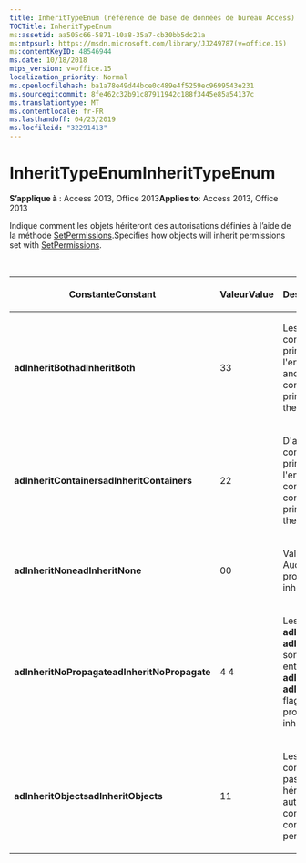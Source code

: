 ```yaml
---
title: InheritTypeEnum (référence de base de données de bureau Access)
TOCTitle: InheritTypeEnum
ms:assetid: aa505c66-5871-10a8-35a7-cb30bb5dc21a
ms:mtpsurl: https://msdn.microsoft.com/library/JJ249787(v=office.15)
ms:contentKeyID: 48546944
ms.date: 10/18/2018
mtps_version: v=office.15
localization_priority: Normal
ms.openlocfilehash: ba1a78e49d44bce0c489e4f5259ec9699543e231
ms.sourcegitcommit: 8fe462c32b91c87911942c188f3445e85a54137c
ms.translationtype: MT
ms.contentlocale: fr-FR
ms.lasthandoff: 04/23/2019
ms.locfileid: "32291413"
---
```

# <a name="inherittypeenum"></a><span data-ttu-id="86fb5-102">InheritTypeEnum</span><span class="sxs-lookup"><span data-stu-id="86fb5-102">InheritTypeEnum</span></span>

<span data-ttu-id="86fb5-103">**S’applique à** : Access 2013, Office 2013</span><span class="sxs-lookup"><span data-stu-id="86fb5-103">**Applies to**: Access 2013, Office 2013</span></span>

<span data-ttu-id="86fb5-104">Indique comment les objets hériteront des autorisations définies à l’aide de la méthode [SetPermissions](setpermissions-method-adox.md).</span><span class="sxs-lookup"><span data-stu-id="86fb5-104">Specifies how objects will inherit permissions set with [SetPermissions](setpermissions-method-adox.md).</span></span>

<br/>

<table>
<colgroup>
<col style="width: 33%" />
<col style="width: 33%" />
<col style="width: 33%" />
</colgroup>
<thead>
<tr class="header">
<th><p><span data-ttu-id="86fb5-105">Constante</span><span class="sxs-lookup"><span data-stu-id="86fb5-105">Constant</span></span></p></th>
<th><p><span data-ttu-id="86fb5-106">Valeur</span><span class="sxs-lookup"><span data-stu-id="86fb5-106">Value</span></span></p></th>
<th><p><span data-ttu-id="86fb5-107">Description</span><span class="sxs-lookup"><span data-stu-id="86fb5-107">Description</span></span></p></th>
</tr>
</thead>
<tbody>
<tr class="odd">
<td><p><span data-ttu-id="86fb5-108"><strong>adInheritBoth</strong></span><span class="sxs-lookup"><span data-stu-id="86fb5-108"><strong>adInheritBoth</strong></span></span></p></td>
<td><p><span data-ttu-id="86fb5-109">3</span><span class="sxs-lookup"><span data-stu-id="86fb5-109">3</span></span></p></td>
<td><p><span data-ttu-id="86fb5-110">Les objets et autres conteneurs de l'objet principal héritent de l'entrée.</span><span class="sxs-lookup"><span data-stu-id="86fb5-110">Both objects and other containers contained by the primary object inherit the entry.</span></span></p></td>
</tr>
<tr class="even">
<td><p><span data-ttu-id="86fb5-111"><strong>adInheritContainers</strong></span><span class="sxs-lookup"><span data-stu-id="86fb5-111"><strong>adInheritContainers</strong></span></span></p></td>
<td><p><span data-ttu-id="86fb5-112">2</span><span class="sxs-lookup"><span data-stu-id="86fb5-112">2</span></span></p></td>
<td><p><span data-ttu-id="86fb5-113">D'autres conteneurs contenus dans l'objet principal héritent de l'entrée.</span><span class="sxs-lookup"><span data-stu-id="86fb5-113">Other containers that are contained by the primary object inherit the entry.</span></span></p></td>
</tr>
<tr class="odd">
<td><p><span data-ttu-id="86fb5-114"><strong>adInheritNone</strong></span><span class="sxs-lookup"><span data-stu-id="86fb5-114"><strong>adInheritNone</strong></span></span></p></td>
<td><p><span data-ttu-id="86fb5-115">0</span><span class="sxs-lookup"><span data-stu-id="86fb5-115">0</span></span></p></td>
<td><p><span data-ttu-id="86fb5-p101">Valeur par défaut. Aucun héritage ne se produit.</span><span class="sxs-lookup"><span data-stu-id="86fb5-p101">Default. No inheritance occurs.</span></span></p></td>
</tr>
<tr class="even">
<td><p><span data-ttu-id="86fb5-118"><strong>adInheritNoPropagate</strong></span><span class="sxs-lookup"><span data-stu-id="86fb5-118"><strong>adInheritNoPropagate</strong></span></span></p></td>
<td><p><span data-ttu-id="86fb5-119">4 </span><span class="sxs-lookup"><span data-stu-id="86fb5-119">4</span></span></p></td>
<td><p><span data-ttu-id="86fb5-120">Les indicateurs <strong>adInheritObjects</strong> et <strong>adInheritContainers</strong> ne sont pas transmis à une entrée héritée.</span><span class="sxs-lookup"><span data-stu-id="86fb5-120">The <strong>adInheritObjects</strong> and <strong>adInheritContainers</strong> flags are not propagated to an inherited entry.</span></span></p></td>
</tr>
<tr class="odd">
<td><p><span data-ttu-id="86fb5-121"><strong>adInheritObjects</strong></span><span class="sxs-lookup"><span data-stu-id="86fb5-121"><strong>adInheritObjects</strong></span></span></p></td>
<td><p><span data-ttu-id="86fb5-122">1</span><span class="sxs-lookup"><span data-stu-id="86fb5-122">1</span></span></p></td>
<td><p><span data-ttu-id="86fb5-123">Les objets du conteneur qui ne sont pas du type conteneur héritent des autorisations.</span><span class="sxs-lookup"><span data-stu-id="86fb5-123">Non-container objects in the container inherit the permissions.</span></span></p></td>
</tr>
</tbody>
</table>

